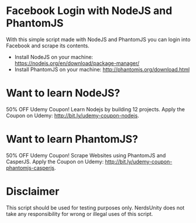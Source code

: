 # Facebook Login with NodeJS and PhantomJS
With this simple script made with NodeJS and PhantomJS you can login into Facebook and scrape its contents.

  - Install NodeJS on your machine: https://nodejs.org/en/download/package-manager/
  - Install PhantomJS on your machine: http://phantomjs.org/download.html

# Want to learn NodeJS?
50% OFF Udemy Coupon!
Learn Nodejs by building 12 projects. Apply the Coupon on Udemy: http://bit.ly/udemy-coupon-nodejs.

# Want to learn PhantomJS?
50% OFF Udemy Coupon!
Scrape Websites using PhantomJS and CasperJS. Apply the Coupon on Udemy: http://bit.ly/udemy-coupon-phantomjs-casperjs. 

# Disclaimer
This script should be used for testing purposes only. NerdsUnity does not take any responsibility for wrong or illegal uses of this script.


